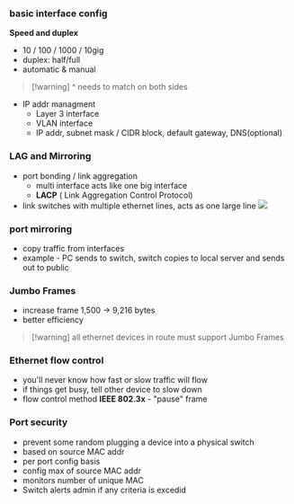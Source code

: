 ### basic interface config
**Speed and duplex**
- 10 / 100 / 1000 / 10gig
- duplex: half/full
- automatic & manual
> [!warning] ^ needs to match on both sides

- IP addr managment
	- Layer 3 interface 
	- VLAN interface
	- IP addr, subnet mask / CIDR block, default gateway, DNS(optional)

### LAG and Mirroring
- port bonding / link aggregation
	- multi interface acts like one big interface
	- **LACP** ( Link Aggregation Control Protocol)
- link switches with multiple ethernet lines, acts as one large line
![](📁developer/N10-008%20CompTIA%20Network+/_attachments/Pasted%20image%2020221010130502.png)

### port mirroring
- copy traffic from interfaces
- example - PC sends to switch, switch copies to local server and sends out to public

### Jumbo Frames
- increase frame 1,500 -> 9,216 bytes
- better efficiency 
> [!warning] all ethernet devices in route must support Jumbo Frames

### Ethernet flow control
- you'll never know how fast or slow traffic will flow
- if things get busy, tell other device to slow down
- flow control method **IEEE 802.3x** - "pause" frame

### Port security
- prevent some random plugging a device into a physical switch
- based on source MAC addr
- per port config basis
- config max of source MAC addr
- monitors number of unique MAC
- Switch alerts admin if any criteria is excedid 